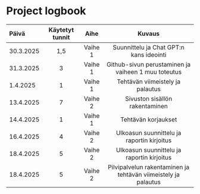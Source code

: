 # Project logbook

| Päivä | Käytetyt tunnit | Aihe | Kuvaus |
| :---  |     :---:      |     :---:      |     :---:      |
| 30.3.2025 | 1,5 | Vaihe 1  | Suunnittelu ja Chat GPT:n kans ideointi |
| 31.3.2025 | 3 | Vaihe 1 | Github-sivun perustaminen ja vaiheen 1 muu toteutus |
| 1.4.2025 | 1 | Vaihe 1  | Tehtävän viimeistely ja palautus |
| 13.4.2025 | 7 | Vaihe 2  | Sivuston sisällön rakentaminen |
| 14.4.2025 | 1 | Vaihe 1  | Tehtävän korjaukset |
| 16.4.2025 | 4 | Vaihe 2  | Ulkoasun suunnittelu ja raportin kirjoitus |
| 18.4.2025 | 5 | Vaihe 2  | Ulkoasun suunnittelu ja raportin kirjoitus |
| 18.4.2025 | 5 | Vaihe 2  | Pilvipalvelun rakentaminen ja tehtävän viimeistely ja palautus |
